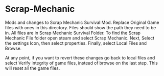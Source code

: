# Scrap-Mechanic
Mods and changes to Scrap Mechanic Survival Mod.
Replace Original Game files with ones in this directory. 
Files should show the path they need to be in. All files are in Scrap Mechanic Survival Folder. 
To find the Scrap Mechanic File folder open steam and select Scrap Mechanic. Next, Select the settings Icon, then select properties. Finally, select Local Files and Browse. 

At any point, if you want to revert these changes go back to local files and select Verify integrity of game files, instead of browse on the last step. This will reset all the game files. 
